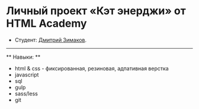 # Личный проект «Кэт энерджи» от HTML Academy

* Студент: [Дмитрий Зимаков](https://up.htmlacademy.ru/adaptive/19/user/849345).

---

** Навыки: **

- html & css - фиксированная, резиновая, адпативная верстка
- javascript
- sql
- gulp
- sass/less
- git
